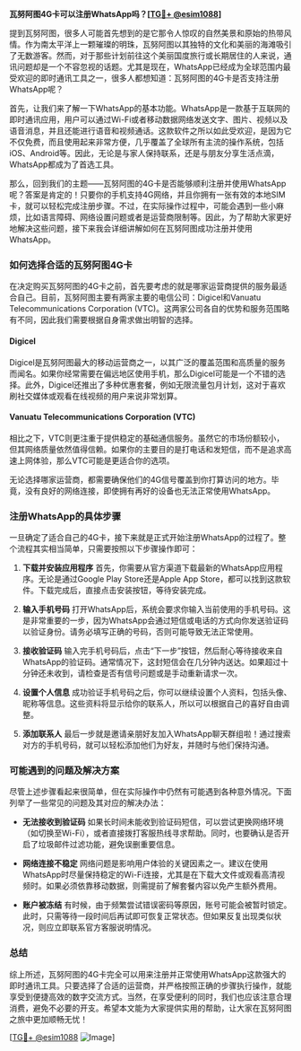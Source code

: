 **瓦努阿图4G卡可以注册WhatsApp吗？[[TG💪+ @esim1088](https://t.me/s/esim1088)]**

提到瓦努阿图，很多人可能首先想到的是它那令人惊叹的自然美景和原始的热带风情。作为南太平洋上一颗璀璨的明珠，瓦努阿图以其独特的文化和美丽的海滩吸引了无数游客。然而，对于那些计划前往这个美丽国度旅行或长期居住的人来说，通讯问题却是一个不容忽视的话题。尤其是现在，WhatsApp已经成为全球范围内最受欢迎的即时通讯工具之一，很多人都想知道：瓦努阿图的4G卡是否支持注册WhatsApp呢？

首先，让我们来了解一下WhatsApp的基本功能。WhatsApp是一款基于互联网的即时通讯应用，用户可以通过Wi-Fi或者移动数据网络发送文字、图片、视频以及语音消息，并且还能进行语音和视频通话。这款软件之所以如此受欢迎，是因为它不仅免费，而且使用起来非常方便，几乎覆盖了全球所有主流的操作系统，包括iOS、Android等。因此，无论是与家人保持联系，还是与朋友分享生活点滴，WhatsApp都成为了首选工具。

那么，回到我们的主题——瓦努阿图的4G卡是否能够顺利注册并使用WhatsApp呢？答案是肯定的！只要你的手机支持4G网络，并且你拥有一张有效的本地SIM卡，就可以轻松完成注册步骤。不过，在实际操作过程中，可能会遇到一些小麻烦，比如语言障碍、网络设置问题或者是运营商限制等。因此，为了帮助大家更好地解决这些问题，接下来我会详细讲解如何在瓦努阿图成功注册并使用WhatsApp。

### 如何选择合适的瓦努阿图4G卡

在决定购买瓦努阿图的4G卡之前，首先要考虑的就是哪家运营商提供的服务最适合自己。目前，瓦努阿图主要有两家主要的电信公司：Digicel和Vanuatu Telecommunications Corporation (VTC)。这两家公司各自的优势和服务范围略有不同，因此我们需要根据自身需求做出明智的选择。

#### Digicel
Digicel是瓦努阿图最大的移动运营商之一，以其广泛的覆盖范围和高质量的服务而闻名。如果你经常需要在偏远地区使用手机，那么Digicel可能是一个不错的选择。此外，Digicel还推出了多种优惠套餐，例如无限流量包月计划，这对于喜欢刷社交媒体或观看在线视频的用户来说非常划算。

#### Vanuatu Telecommunications Corporation (VTC)
相比之下，VTC则更注重于提供稳定的基础通信服务。虽然它的市场份额较小，但其网络质量依然值得信赖。如果你的主要目的是打电话和发短信，而不是追求高速上网体验，那么VTC可能是更适合你的选项。

无论选择哪家运营商，都需要确保他们的4G信号覆盖到你打算访问的地方。毕竟，没有良好的网络连接，即使拥有再好的设备也无法正常使用WhatsApp。

### 注册WhatsApp的具体步骤

一旦确定了适合自己的4G卡，接下来就是正式开始注册WhatsApp的过程了。整个流程其实相当简单，只需要按照以下步骤操作即可：

1. **下载并安装应用程序**
   首先，你需要从官方渠道下载最新的WhatsApp应用程序。无论是通过Google Play Store还是Apple App Store，都可以找到这款软件。下载完成后，直接点击安装按钮，等待安装完成。

2. **输入手机号码**
   打开WhatsApp后，系统会要求你输入当前使用的手机号码。这是非常重要的一步，因为WhatsApp会通过短信或电话的方式向你发送验证码以验证身份。请务必填写正确的号码，否则可能导致无法正常使用。

3. **接收验证码**
   输入完手机号码后，点击“下一步”按钮，然后耐心等待接收来自WhatsApp的验证码。通常情况下，这封短信会在几分钟内送达。如果超过十分钟还未收到，请检查是否有信号问题或是手动重新请求一次。

4. **设置个人信息**
   成功验证手机号码之后，你可以继续设置个人资料，包括头像、昵称等信息。这些资料将显示给你的联系人，所以可以根据自己的喜好自由调整。

5. **添加联系人**
   最后一步就是邀请亲朋好友加入WhatsApp聊天群组啦！通过搜索对方的手机号码，就可以轻松添加他们为好友，并随时与他们保持沟通。

### 可能遇到的问题及解决方案

尽管上述步骤看起来很简单，但在实际操作中仍然有可能遇到各种意外情况。下面列举了一些常见的问题及其对应的解决办法：

- **无法接收到验证码**
   如果长时间未能收到验证码短信，可以尝试更换网络环境（如切换至Wi-Fi），或者直接拨打客服热线寻求帮助。同时，也要确认是否开启了垃圾邮件过滤功能，避免误删重要信息。

- **网络连接不稳定**
   网络问题是影响用户体验的关键因素之一。建议在使用WhatsApp时尽量保持稳定的Wi-Fi连接，尤其是在下载大文件或观看高清视频时。如果必须依靠移动数据，则需提前了解套餐内容以免产生额外费用。

- **账户被冻结**
   有时候，由于频繁尝试错误密码等原因，账号可能会被暂时锁定。此时，只需等待一段时间后再试即可恢复正常状态。但如果反复出现类似状况，则应立即联系官方客服说明情况。

### 总结

综上所述，瓦努阿图的4G卡完全可以用来注册并正常使用WhatsApp这款强大的即时通讯工具。只要选择了合适的运营商，并严格按照正确的步骤执行操作，就能享受到便捷高效的数字交流方式。当然，在享受便利的同时，我们也应该注意合理消费，避免不必要的开支。希望本文能为大家提供实用的帮助，让大家在瓦努阿图之旅中更加顺畅无忧！

[[TG💪+ @esim1088](https://t.me/s/esim1088) ![Image](https://i.postimg.cc/4NQfJmqS/Snipaste-2025-05-13-00-14-12.png)]
